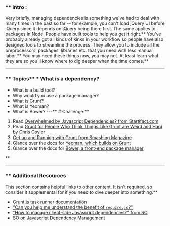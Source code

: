 ### ** Intro :
>
Very briefly, managing dependencies is something we've had to deal with many times in the past so far -- for example, you can't load jQuery UI before jQuery since it depends on jQuery being there first.  The same applies to packages in Node.  People have built tools to help you get it right.** You've probably already got all kinds of kinks in your workflow so people have also designed tools to streamline the process.  They allow you to include all the preprocessors, packages, libraries etc. that you need with less manual labor.** You may need these things now, you may not.  At least learn what they are so you'll know where to dig deeper when the time comes.** 

---


### ** Topics** * What is a dependency?
* What is a build tool?
* Why would you use a package manager?
* What is Grunt?
* What is Yeoman?
* What is Bower?
---** # Challenge:** <div class="lesson-content__panel" markdown="1">
1. Read [Overwhelmed by Javascript Dependencies? from Startifact.com](http://blog.startifact.com/posts/overwhelmed-by-javascript-dependencies.html)
2. Read [Grunt for People Who Think Things Like Grunt are Weird and Hard by Chris Coyier](http://24ways.org/2013/grunt-is-not-weird-and-hard/)
3. [Get up and Running with Grunt from Smashing Magazine](http://coding.smashingmagazine.com/2013/10/29/get-up-running-grunt/)
4. Glance over the docs for [Yeoman, which builds on Grunt](http://yeoman.io/)
5. Glance over the docs for [Bower, a front-end package manager](http://bower.io/)
</div>** 

---


### ** Additional Resources
This section contains helpful links to other content. It isn't required, so consider it supplemental for if you need to dive deeper into something.** 

* [Grunt.js task runner documentation](http://gruntjs.com/)
* ["Can you help me understand the benefit of `require.js`?"](https://gist.github.com/desandro/4686136)
* ["How to manage client-side Javascript dependencies?" from SO](http://stackoverflow.com/questions/12893046/how-to-manage-client-side-javascript-dependencies)
* [SO on Javascript Dependency Management](http://stackoverflow.com/questions/3202606/javascript-dependency-management)

